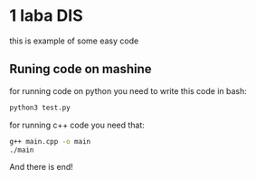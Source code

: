# 1 laba DIS
this is example of some easy code
## Runing code on mashine
for running code on python you need to write this code in bash:
```bash
python3 test.py
```
for running c++ code you need that:
```bash
g++ main.cpp -o main
./main
```
And there is end!
